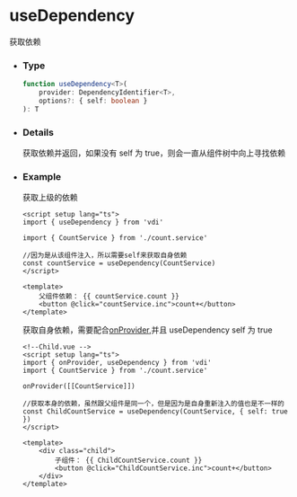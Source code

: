 # useDependency

获取依赖

-   ### Type
    ```ts
    function useDependency<T>(
        provider: DependencyIdentifier<T>,
        options?: { self: boolean }
    ): T
    ```
-   ### Details

    获取依赖并返回，如果没有 self 为 true，则会一直从组件树中向上寻找依赖

-   ### Example

    获取上级的依赖

    ```vue
    <script setup lang="ts">
    import { useDependency } from 'vdi'

    import { CountService } from './count.service'

    //因为是从该组件注入，所以需要self来获取自身依赖
    const countService = useDependency(CountService)
    </script>

    <template>
        父组件依赖： {{ countService.count }}
        <button @click="countService.inc">count+</button>
    </template>
    ```

    获取自身依赖，需要配合[onProvider](/guide/API/hooks/onProvider),并且 useDependency self 为 true

    ```vue
    <!--Child.vue -->
    <script setup lang="ts">
    import { onProvider, useDependency } from 'vdi'
    import { CountService } from './count.service'

    onProvider([[CountService]])

    //获取本身的依赖，虽然跟父组件是同一个，但是因为是自身重新注入的值也是不一样的
    const ChildCountService = useDependency(CountService, { self: true })
    </script>

    <template>
        <div class="child">
            子组件： {{ ChildCountService.count }}
            <button @click="ChildCountService.inc">count+</button>
        </div>
    </template>
    ```
